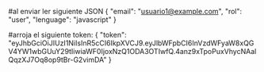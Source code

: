 
#al enviar ler siguiente JSON
{
  "email": "usuario1@example.com",
  "rol": "user",
  "lenguage": "javascript"
}

#arroja el siguiente token: 
{
  "token": "eyJhbGciOiJIUzI1NiIsInR5cCI6IkpXVCJ9.eyJlbWFpbCI6InVzdWFyaW8xQGV4YW1wbGUuY29tIiwiaWF0IjoxNzQ1ODA3OTIwfQ.4anz9xTpoPuxVhycNAalQqzXJ7Oq8op9tBr-G2vimDA"
} 
